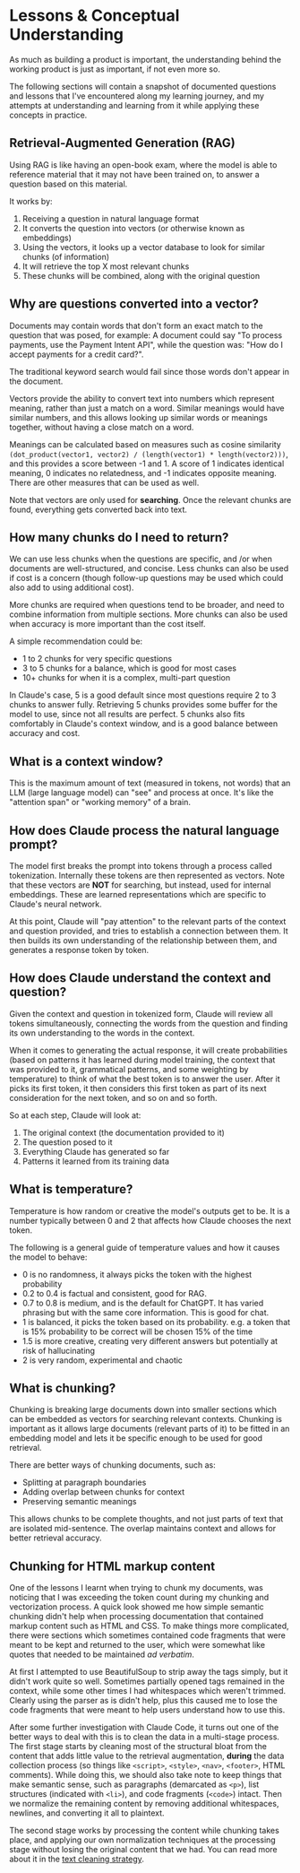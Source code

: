 # Lessons & Conceptual Understanding
As much as building a product is important, the understanding behind the working product is just as important, if not even more so.

The following sections will contain a snapshot of documented questions and lessons that I've encountered along my learning journey, and my attempts at understanding and learning from it while applying these concepts in practice.

## Retrieval-Augmented Generation (RAG)
Using RAG is like having an open-book exam, where the model is able to reference material that it may not have been trained on, to answer a question based on this material.

It works by:
1. Receiving a question in natural language format
2. It converts the question into vectors (or otherwise known as embeddings)
3. Using the vectors, it looks up a vector database to look for similar chunks (of information)
4. It will retrieve the top X most relevant chunks
5. These chunks will be combined, along with the original question

## Why are questions converted into a vector?
Documents may contain words that don't form an exact match to the question that was posed, for example: A document could say "To process payments, use the Payment Intent API", while the question was: "How do I accept payments for a credit card?".

The traditional keyword search would fail since those words don't appear in the document.

Vectors provide the ability to convert text into numbers which represent meaning, rather than just a match on a word. Similar meanings would have similar numbers, and this allows looking up similar words or meanings together, without having a close match on a word.

Meanings can be calculated based on measures such as cosine similarity ```(dot_product(vector1, vector2) / (length(vector1) * length(vector2)))```, and this provides a score between -1 and 1. A score of 1 indicates identical meaning, 0 indicates no relatedness, and -1 indicates opposite meaning. There are other measures that can be used as well.

Note that vectors are only used for **searching**. Once the relevant chunks are found, everything gets converted back into text.

## How many chunks do I need to return?
We can use less chunks when the questions are specific, and /or when documents are well-structured, and concise. Less chunks can also be used if cost is a concern (though follow-up questions may be used which could also add to using additional cost).

More chunks are required when questions tend to be broader, and need to combine information from multiple sections. More chunks can also be used when accuracy is more important than the cost itself.

A simple recommendation could be:
- 1 to 2 chunks for very specific questions
- 3 to 5 chunks for a balance, which is good for most cases
- 10+ chunks for when it is a complex, multi-part question

In Claude's case, 5 is a good default since most questions require 2 to 3 chunks to answer fully. Retrieving 5 chunks provides some buffer for the model to use, since not all results are perfect. 5 chunks also fits comfortably in Claude's context window, and is a good balance between accuracy and cost.

## What is a context window?
This is the maximum amount of text (measured in tokens, not words) that an LLM (large language model) can "see" and process at once. It's like the "attention span" or "working memory" of a brain.

## How does Claude process the natural language prompt?
The model first breaks the prompt into tokens through a process called tokenization. Internally these tokens are then represented as vectors. Note that these vectors are **NOT** for searching, but instead, used for internal embeddings. These are learned representations which are specific to Claude's neural network.

At this point, Claude will "pay attention" to the relevant parts of the context and question provided, and tries to establish a connection between them. It then builds its own understanding of the relationship between them, and generates a response token by token.

## How does Claude understand the context and question?
Given the context and question in tokenized form, Claude will review all tokens simultaneously, connecting the words from the question and finding its own understanding to the words in the context.

When it comes to generating the actual response, it will create probabilities (based on patterns it has learned during model training, the context that was provided to it, grammatical patterns, and some weighting by temperature) to think of what the best token is to answer the user. After it picks its first token, it then considers this first token as part of its next consideration for the next token, and so on and so forth.

So at each step, Claude will look at:
1. The original context (the documentation provided to it)
2. The question posed to it
3. Everything Claude has generated so far
4. Patterns it learned from its training data

## What is temperature?
Temperature is how random or creative the model's outputs get to be. It is a number typically between 0 and 2 that affects how Claude chooses the next token.

The following is a general guide of temperature values and how it causes the model to behave:

- 0 is no randomness, it always picks the token with the highest probability
- 0.2 to 0.4 is factual and consistent, good for RAG.
- 0.7 to 0.8 is medium, and is the default for ChatGPT. It has varied phrasing but with the same core information. This is good for chat.
- 1 is balanced, it picks the token based on its probability. e.g. a token that is 15% probability to be correct will be chosen 15% of the time
- 1.5 is more creative, creating very different answers but potentially at risk of hallucinating
- 2 is very random, experimental and chaotic

## What is chunking?
Chunking is breaking large documents down into smaller sections which can be embedded as vectors for searching relevant contexts. Chunking is important as it allows large documents (relevant parts of it) to be fitted in an embedding model and lets it be specific enough to be used for good retrieval.

There are better ways of chunking documents, such as:
- Splitting at paragraph boundaries
- Adding overlap between chunks for context
- Preserving semantic meanings

This allows chunks to be complete thoughts, and not just parts of text that are isolated mid-sentence. The overlap maintains context and allows for better retrieval accuracy.

## Chunking for HTML markup content
One of the lessons I learnt when trying to chunk my documents, was noticing that I was exceeding the token count during my chunking and vectorization process. A quick look showed me how simple semantic chunking didn't help when processing documentation that contained markup content such as HTML and CSS. To make things more complicated, there were sections which sometimes contained code fragments that were meant to be kept and returned to the user, which were somewhat like quotes that needed to be maintained _ad verbatim_.

At first I attempted to use BeautifulSoup to strip away the tags simply, but it didn't work quite so well. Sometimes partially opened tags remained in the context, while some other times I had whitespaces which weren't trimmed. Clearly using the parser as is didn't help, plus this caused me to lose the code fragments that were meant to help users understand how to use this.

After some further investigation with Claude Code, it turns out one of the better ways to deal with this is to clean the data in a multi-stage process. The first stage starts by cleaning most of the structural bloat from the content that adds little value to the retrieval augmentation, **during** the data collection process (so things like `<script>`, `<style>`, `<nav>`, `<footer>`, HTML comments). While doing this, we should also take note to keep things that make semantic sense, such as paragraphs (demarcated as `<p>`), list structures (indicated with `<li>`), and code fragments (`<code>`) intact. Then we normalize the remaining content by removing additional whitespaces, newlines, and converting it all to plaintext.

The second stage works by processing the content while chunking takes place, and applying our own normalization techniques at the processing stage without losing the original content that we had. You can read more about it in the [text cleaning strategy](./text_cleaning_strategy.md).
